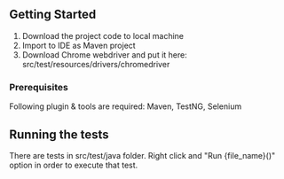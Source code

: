 ## Getting Started

1. Download the project code to local machine
2. Import to IDE as Maven project
3. Download Chrome webdriver and put it here: src/test/resources/drivers/chromedriver

### Prerequisites

Following plugin & tools are required: Maven, TestNG, Selenium

## Running the tests

There are tests in src/test/java folder.
Right click and "Run {file_name}()" option in order to execute that test.
